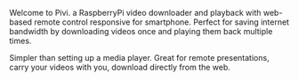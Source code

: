 Welcome to Pivi. a RaspberryPi video downloader and playback with web-based remote control responsive for smartphone.
Perfect for saving internet bandwidth by downloading videos once and playing them back multiple times.

Simpler than setting up a media player.
Great for remote presentations, carry your videos with you, download directly from the web.

